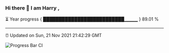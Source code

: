 ### Hi there 👋 I am Harry , 

⏳ Year progress { ██████████████████████████▁▁▁▁ } 89.01 %

---

⏰ Updated on Sun, 21 Nov 2021 21:42:29 GMT

![Progress Bar CI](https://github.com/duykhang68/duykhang68/workflows/Progress%20Bar%20CI/badge.svg)
